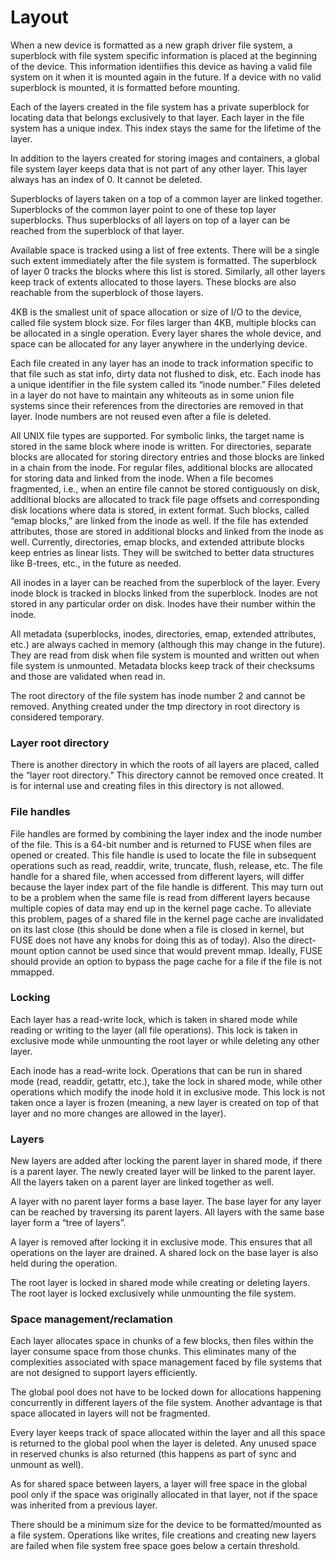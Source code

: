 # Layout

When a new device is formatted as a new graph driver file system, a superblock with file system specific information is placed at the beginning of the device. This information identiifies this device as having a valid file system on it when it is mounted again in the future. If a device with no valid superblock is mounted, it is formatted before mounting.

Each of the layers created in the file system has a private superblock for locating data that belongs exclusively to that layer. Each layer in the file system has a unique index. This index stays the same for the lifetime of the layer.

In addition to the layers created for storing images and containers, a global file system layer keeps data that is not part of any other layer. This layer always has an index of 0. It cannot be deleted.

Superblocks of layers taken on a top of a common layer are linked together. Superblocks of the common layer point to one of these top layer superblocks. Thus superblocks of all layers on top of a layer can be reached from the superblock of that layer.

Available space is tracked using a list of free extents. There will be a single such extent immediately after the file system is formatted. The superblock of layer 0 tracks the blocks where this list is stored. Similarly, all other layers keep track of extents allocated to those layers. These blocks are also reachable from the superblock of those layers.

4KB is the smallest unit of space allocation or size of I/O to the device, called file system block size. For files larger than 4KB, multiple blocks can be allocated in a single operation. Every layer shares the whole device, and space can be allocated for any layer anywhere in the underlying device.

Each file created in any layer has an inode to track information specific to that file such as stat info, dirty data not flushed to disk, etc. Each inode has a unique identifier in the file system called its “inode number.” Files deleted in a layer do not have to maintain any whiteouts as in some union file systems since their references from the directories are removed in that layer. Inode numbers are not reused even after a file is deleted.

All UNIX file types are supported. For symbolic links, the target name is stored in the same block where inode is written. For directories, separate blocks are allocated for storing directory entries and those blocks are linked in a chain from the inode. For regular files, additional blocks are allocated for storing data and linked from the inode. When a file becomes fragmented, i.e., when an entire file cannot be stored contiguously on disk, additional blocks are allocated to track file page offsets and corresponding disk locations where data is stored, in extent format. Such blocks, called “emap blocks,” are linked from the inode as well. If the file has extended attributes, those are stored in additional blocks and linked from the inode as well. Currently, directories, emap blocks, and extended attribute blocks keep entries as linear lists.  They will be switched to better data structures like B-trees, etc., in the future as needed.

All inodes in a layer can be reached from the superblock of the layer. Every inode block is tracked in blocks linked from the superblock. Inodes are not stored in any particular order on disk. Inodes have their number within the inode.

All metadata (superblocks, inodes, directories, emap, extended attributes, etc.) are always cached in memory (although this may change in the future). They are read from disk when file system is mounted and written out when file system is unmounted.  Metadata blocks keep track of their checksums and those are validated when read in.

The root directory of the file system has inode number 2 and cannot be removed. Anything created under the tmp directory in root directory is considered temporary.

### Layer root directory

There is another directory in which the roots of all layers are placed, called the “layer root directory.” This directory cannot be removed once created. It is for internal use and creating files in this directory is not allowed.

### File handles

File handles are formed by combining the layer index and the inode number of the file. This is a 64-bit number and is returned to FUSE when files are opened or created. This file handle is used to locate the file in subsequent operations such as read, readdir, write, truncate, flush, release, etc. The file handle for a shared file, when accessed from different layers, will differ because the layer index part of the file handle is different. This may turn out to be a problem when the same file is read from different layers because multiple copies of data may end up in the kernel page cache. To alleviate this problem, pages of a shared file in the kernel page cache are invalidated on its last close (this should be done when a file is closed in kernel, but FUSE does not have any knobs for doing this as of today). Also the direct-mount option cannot be used since that would prevent mmap. Ideally, FUSE should provide an option to bypass the page cache for a file if the file is not mmapped.

### Locking

Each layer has a read-write lock, which is taken in shared mode while reading or writing to the layer (all file operations). This lock is taken in exclusive mode while unmounting the root layer or while deleting any other layer.

Each inode has a read-write lock. Operations that can be run in shared mode (read, readdir, getattr, etc.), take the lock in shared mode, while other operations which modify the inode hold it in exclusive mode. This lock is not taken once a layer is frozen (meaning, a new layer is created on top of that layer and no more changes are allowed in the layer).

### Layers

New layers are added after locking the parent layer in shared mode, if there is a parent layer. The newly created layer will be linked to the parent layer. All the layers taken on a parent layer are linked together as well.

A layer with no parent layer forms a base layer. The base layer for any layer can be reached by traversing its parent layers. All layers with the same base layer form a “tree of layers”.

A layer is removed after locking it in exclusive mode. This ensures that all operations on the layer are drained. A shared lock on the base layer is also held during the operation.

The root layer is locked in shared mode while creating or deleting layers. The root layer is locked exclusively while unmounting the file system.

### Space management/reclamation

Each layer allocates space in chunks of a few blocks, then files within the layer consume space from those chunks. This eliminates many of the complexities associated with space management faced by file systems that are not designed to
support layers efficiently.

The global pool does not have to be locked down for allocations happening concurrently in different layers of the file system. Another advantage is that space allocated in layers will not be fragmented.

Every layer keeps track of space allocated within the layer and all this space is returned to the global pool when the layer is deleted. Any unused space in reserved chunks is also returned (this happens as part of sync and unmount as well).

As for shared space between layers, a layer will free space in the global pool only if the space was originally allocated in that layer, not if the space was inherited from a previous layer.

There should be a minimum size for the device to be formatted/mounted as a file system. Operations like writes, file creations and creating new layers are failed when file system free space goes below a certain threshold.
